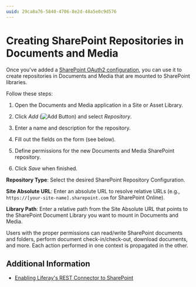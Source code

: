 ```yaml
---
uuid: 29ca8a76-5840-4706-8e2d-48a5e0c9d576
---
```

# Creating SharePoint Repositories in Documents and Media

Once you've added a [SharePoint OAuth2 configuration](./enabling-liferays-rest-connector-to-sharepoint.md#adding-a-sharepoint-oauth2-configuration), you can use it to create repositories in Documents and Media that are mounted to SharePoint libraries.

Follow these steps:

1. Open the Documents and Media application in a Site or Asset Library.

1. Click *Add* (![Add Button](../../../../images/icon-add.png)) and select *Repository*.

1. Enter a name and description for the repository.

1. Fill out the fields on the form (see below).

1. Define permissions for the new Documents and Media SharePoint repository.

1. Click *Save* when finished.

**Repository Type**: Select the desired SharePoint Repository Configuration.

**Site Absolute URL**: Enter an absolute URL to resolve relative URLs (e.g., `https://[your-site-name].sharepoint.com` for SharePoint Online).

**Library Path**: Enter a relative path from the Site Absolute URL that points to the SharePoint Document Library you want to mount in Documents and Media.

Users with the proper permissions can read/write SharePoint documents and folders, perform document check-in/check-out, download documents, and more. Each action performed in one context is propagated in the other.

## Additional Information

* [Enabling Liferay's REST Connector to SharePoint](./enabling-liferays-rest-connector-to-sharepoint.md)
